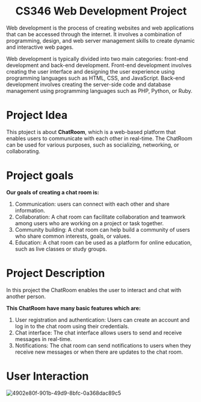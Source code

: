 <h1 align="center"> CS346 Web Development Project </h1>

Web development is the process of creating websites and web applications that can be accessed through the internet. It involves a combination of programming, design, and web server management skills to create dynamic and interactive web pages. 

Web development is typically divided into two main categories: front-end development and back-end development. Front-end development involves creating the user interface and designing the user experience using programming languages such as HTML, CSS, and JavaScript. Back-end development involves creating the server-side code and database management using programming languages such as PHP, Python, or Ruby.

# Project Idea
This ptoject is about <b>ChatRoom</b>, which is a web-based platform that enables users to communicate with each other in real-time.
The ChatRoom can be used for various purposes, such as socializing, networking, or collaborating.

# Project goals

<b>Our goals of creating a chat room is:</b> 
1. Communication: users can connect with each other and share information.
2. Collaboration: A chat room can facilitate collaboration and teamwork among users who are working on a project or task together.
3. Community building: A chat room can help build a community of users who share common interests, goals, or values.
5. Education: A chat room can be used as a platform for online education, such as live classes or study groups.

# Project Description

In this project the ChatRoom enables the user to interact and chat with another person.

<b> This ChatRoom have many basic features which are:</b>
1. User registration and authentication: Users can create an account and log in to the chat room using their credentials.
2. Chat interface: The chat interface allows users to send and receive messages in real-time. 
3. Notifications: The chat room can send notifications to users when they receive new messages or when there are updates to the chat room.

# User Interaction

![4902e80f-901b-49d9-8bfc-0a368dac89c5](https://github.com/noof450/WebProject/assets/95547167/c99052ff-c786-4b09-8c79-577e6380dff6)

